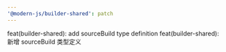```yaml
---
'@modern-js/builder-shared': patch
---
```


feat(builder-shared): add sourceBuild type definition
feat(builder-shared): 新增 sourceBuild 类型定义
